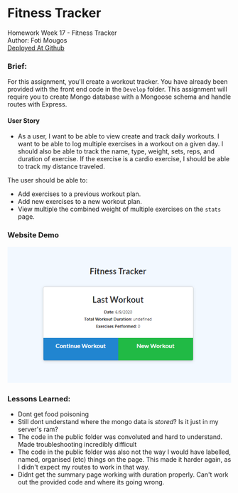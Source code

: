# Fitness Tracker
Homework Week 17 - Fitness Tracker<br>
Author: Foti Mougos<br>
[Deployed At Github](https://foteye.github.io/Wk17-Fitness-Tracker/ "Deployed at Github")

### Brief:
For this assignment, you'll create a workout tracker. You have already been provided with the front end code in the `Develop` folder. This assignment will require you to create Mongo database with a Mongoose schema and handle routes with Express.

#### User Story
* As a user, I want to be able to view create and track daily workouts. I want to be able to log multiple exercises in a workout on a given day. I should also be able to track the name, type, weight, sets, reps, and duration of exercise. If the exercise is a cardio exercise, I should be able to track my distance traveled.

The user should be able to:
  * Add exercises to a previous workout plan.
  * Add new exercises to a new workout plan.
  * View multiple the combined weight of multiple exercises on the `stats` page.

### Website Demo
![TrackerView](img/demo.png "Tracker View")

### Lessons Learned:

 * Dont get food poisoning
 * Still dont understand where the mongo data is _stored_? Is it just in my server's ram?
 * The code in the public folder was convoluted and hard to understand. Made troubleshooting incredibly difficult
 * The code in the public folder was also not the way I would have labelled, named, organised (etc) things on the page. This made it harder again, as I didn't expect my routes to work in that way.
 * Didnt get the summary page working with duration properly. Can't work out the provided code and where its going wrong.
